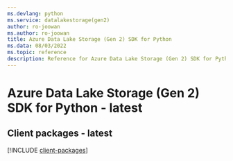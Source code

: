 ```yaml
---
ms.devlang: python
ms.service: datalakestorage(gen2)
author: ro-joowan
ms.author: ro-joowan
title: Azure Data Lake Storage (Gen 2) SDK for Python
ms.data: 08/03/2022
ms.topic: reference
description: Reference for Azure Data Lake Storage (Gen 2) SDK for Python
---
```

# Azure Data Lake Storage (Gen 2) SDK for Python - latest

## Client packages - latest
[!INCLUDE [client-packages](data-lake-storage-(gen-2)-client-index.md)]